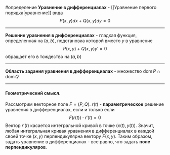 #определение
**Уравнение в дифференциалах** - [[Уравнение первого порядка|уравнение]] вида
$$P(x, y)dx + Q(x, y)dy = 0$$

---

**Решение уравнения в дифференциалах** - гладкая функция, определенная на $(a, b)$, подстановка которой вместо $y$ в уравнение
$$P(x, y) + Q(x, y)y' = 0$$
обращает его в тождество на $(a, b)$

---

**Область задания уравнения в дифференциалах** - множество $\operatorname{dom} P \cap \operatorname{dom} Q$

---
#### Геометрический смысл.
Рассмотрим векторное поле $F = (P, Q)$. $r(t)$ - **параметрическое** решение уравнения в дифференциалах, если и только если $$F(r(t)) \cdot r'(t) = 0$$
Вектор $r'(t)$ касается интегральной кривой в точке $(x(t), y(t))$. Значит, любая интегральная кривая уравнения в дифференциалах в каждой своей точке $(x, y)$ перпендикулярна вектору $F(x, y)$. Таким образом, задать уравнение в дифференциалах - все равно, что задать **поле перпендикуляров**.
